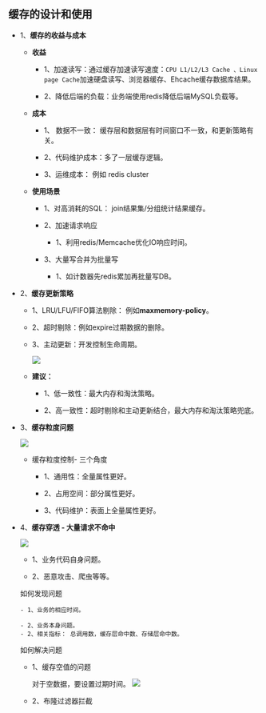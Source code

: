 ## 缓存的设计和使用

- 1、**缓存的收益与成本**
  - **收益**
     - 1、加速读写：通过缓存加速读写速度：`CPU L1/L2/L3 Cache 、Linux page Cache`加速硬盘读写、浏览器缓存、Ehcache缓存数据库结果。
     
     - 2、降低后端的负载：业务端使用redis降低后端MySQL负载等。
  - **成本**
     - 1、  数据不一致： 缓存层和数据层有时间窗口不一致，和更新策略有关。
     
     - 2、代码维护成本：多了一层缓存逻辑。
     - 3、运维成本： 例如 redis cluster 
  - **使用场景**
     - 1、对高消耗的SQL： join结果集/分组统计结果缓存。
     
     - 2、加速请求响应
          - 1、利用redis/Memcache优化IO响应时间。
     - 3、大量写合并为批量写
         - 1、如计数器先redis累加再批量写DB。
- 2、**缓存更新策略**
    - 1、LRU/LFU/FIFO算法剔除： 例如**maxmemory-policy**。
    
    - 2、超时剔除：例如expire过期数据的删除。
    - 3、主动更新：开发控制生命周期。
   
      ![](https://www.icheesedu.com/images/qiniu/Xnip2018-07-186_17-17-07.png)

   - **建议：**
      - 1、低一致性：最大内存和淘汰策略。 
      
      - 2、高一致性：超时剔除和主动更新结合，最大内存和淘汰策略兜底。
- 3、**缓存粒度问题**
    
     ![](https://www.icheesedu.com/images/qiniu/Xnip2018-07-186_17-35-48.png)
     
     - 缓存粒度控制- 三个角度
        - 1、通用性：全量属性更好。
        
        - 2、占用空间：部分属性更好。
        - 3、代码维护：表面上全量属性更好。
     
    
- 4、**缓存穿透  - 大量请求不命中**
    
     ![](https://www.icheesedu.com/images/qiniu/Xnip2018-07-186_17-44-40.png)
     
     - 1、业务代码自身问题。
     
     - 2、恶意攻击、爬虫等等。
     
    如何发现问题
    
      - 1、业务的相应时间。
      
      - 2、业务本身问题。
      - 2、相关指标： 总调用数，缓存层命中数、存储层命中数。

  如何解决问题
  
    - 1、缓存空值的问题
       
        对于空数据，要设置过期时间。
      ![](https://www.icheesedu.com/images/qiniu/Xnip2018-07-186_17-49-57.png)
        
   - 2、布隆过滤器拦截
    


